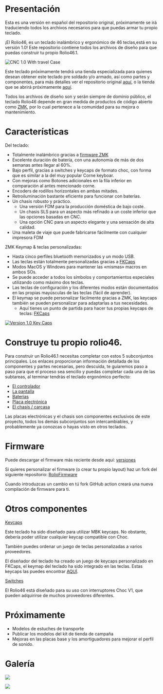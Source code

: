 # Presentación
Esta es una versión en español del repositorio original, próximamente se irá traduciendo todos los archivos necesarios para que puedas armar tu propio teclado.

¡El Rolio46, es un teclado inalámbrico y ergonómico de 46 teclas,está en su versión 1.0! Este repositorio contiene todos los archivos de diseño para que puedas construir tu propio Rolio46.1.

![CNC 1.0 With travel Case](images/main.png?raw=true "CNC 1.0 With travel Case")

Este teclado próximamente tendrá una tienda especializada para quienes desean obtener este teclado pre soldado y/o armado, así como partes y componentes, para más detalles ver el repositorio original [aquí](https://github.com/MickiusMousius/Rolio46Keyboard), o la tienda que se abrirá próximamente [aquí](https://keydio.io).

Todos los archivos de diseño son y serán siempre de dominio público, el teclado Rolio46 depende en gran medida de productos de código abierto como [ZMK](https://zmk.dev), por lo cual pertenece a la comunidad para su mejora o mantenimiento.

# Características
Del teclado:
- Totalmente inalámbrico gracias a [firmware ZMK](https://zmk.dev)
- Excelente duración de batería, con una autonomía de más de dos semanas antes llegar al 60%.
- Bajo perfil, gracias a switches y keycaps de formato choc, con forma que es similar a la del muy popular Corne keyboar.
- Con mejoras como Botones adicionales en la fila inferior en comparación al antes mencionado corne.
- Encoders de rodillos horizontales en ambas mitades.
- Retroiluminación bastante eficiente para funcionar con baterías.
- Un chasis robusto y práctico.
  - Una versión FDM para la producción doméstica de bajo coste.
  - Un chasis SLS para un aspecto más refinado a un coste inferior que las opciones basadas en CNC.
  - Una opción CNC para un aspecto elegante y una sensación de alta calidad.
- Una maleta de viaje que puede fabricarse fácilmente con cualquier impresora FDM 

ZMK Keymap & teclas personalizadas:
- Hasta cinco perfiles bluetooth memorizados y un modo USB.
- Las teclas están totalmente personalizadas  gracias a [FKCaps](https://fkcaps.com/custom/FGE2DW)
- Modos MacOS y Windows para mantener las «mismas» macros en ambos SOs.
- Se puede acceder a todos los símbolos y comportamientos especiales utilizando como máximo dos teclas.
- Las teclas de configuración y los diferentes modos están documentados en las propias mayúsculas de las teclas (fácil de aprender).
- El keymap se puede personalizar fácilmente gracias a ZMK, las keycaps también se pueden personalizar para adaptarlas a tus necesidades.
   - Aquí tienes un punto de partida para hacer tus propias keycaps de teclas: [FKCaps](https://fkcaps.com/custom/FGE2DW)

[![Version 1.0 Key Caps](images/key_legend.png?raw=true "Version 1.0 Key Caps")](https://fkcaps.com/custom/FGE2DW)


# Construye tu propio rolio46.
Para construir un Rolio46.1 necesitas completar con estos 5 subconjuntos principales. Los enlaces proporcionan información detallada de los componentes y partes necesarias, pero descuida, te guiaremos paso a paso para que el proceso sea sencillo y puedas completar cada una de las subtareas, al terminar tendrás el teclado ergonómico perfecto:
 * [El controlador](doc/controller.md)
 * [La pantalla](doc/display.md)
 * [Baterias](doc/battery.md)
 * [Placa electrónica](pcb/README.md)
 * [El chasis / carcasa](chassis/README.md)

Las placas electrónicas y el chasis son componentes exclusivos de este proyecto, todos los demás subconjuntos son intercambiables, y probablemente ya conozcas o hayas visto en otros teclados.

# Firmware

Puede descargar el firmware más reciente desde aquí: [versiones](https://github.com/MickiusMousius/RolioKeyboard/releases)

Si quieres personalizar el firmware (o crear tu propio layout) haz un fork del siguiente repositorio: [RolioFirmware](https://github.com/MickiusMousius/RolioFirmware)

Cuando introduzcas un cambio en tú fork GitHub action creará una nueva compilación de firmware para ti.


# Otros componentes

<ins>Keycaps</ins>

Este teclado ha sido diseñado para utilizar MBK keycaps. No obstante, debería poder utilizar cualquier keycap compatible con Choc.

También puedes ordenar un juego de teclas personalizadas a varios proveedores.

El diseñador del teclado ha creado un juego de keycaps personalizado en FKCaps, el keymap del teclado ha sido integrado en las teclas. Estas keycaps las  puedes encontrar [AQUÍ](https://fkcaps.com/custom/FGE2DW).

<ins>Switches</ins>

El Rolio46 está diseñado para su uso con interruptores Choc V1, que pueden adquirirse de muchos proveedores diferentes. 

# Próximamente
 * Modelos de estuches de transporte
 * Publicar los modelos del kit de tienda de campaña
 * Mejoras en las placas base y los amortiguadores para mejorar el perfil de sonido.

# Galería

![](images/case.png)

![](images/all_three.png)
